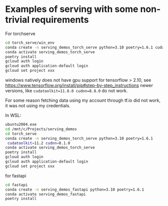 # Examples of serving with some non-trivial requirements

For torchserve
```bash
cd torch_serve/win_env
conda create -n serving_demos_torch_serve python=3.10 poetry=1.6.1 cudatoolkit=11.2 cudnn=8.1.0
conda activate serving_demos_torch_serve
poetry install
gcloud auth login
gcloud auth application-default login
gcloud set project xxx
```
windows natively does not have gpu support for tensorflow > 2.10, see https://www.tensorflow.org/install/pip#step-by-step_instructions
newer versions, like `cudatoolkit=11.8.0 cudnn=8.8.0` do not work.

For some reason fetching data using my account through tf.io did not work, it was not using my credentials.

In WSL:
```bash
ubuntu2004.exe
cd /mnt/c/Projects/serving_demos
cd torch_serve
conda create -n serving_demos_torch_serve python=3.10 poetry=1.6.1
 cudatoolkit=11.2 cudnn=8.1.0
conda activate serving_demos_torch_serve
poetry install
gcloud auth login
gcloud auth application-default login
gcloud set project xxx
```
for fastapi
```bash
cd fastapi
conda create -n serving_demos_fastapi python=3.10 poetry=1.6.1
conda activate serving_demos_fastapi
poetry install
```
